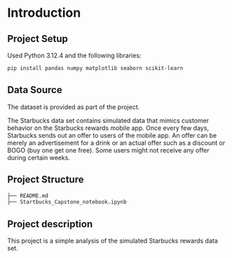 # Introduction

## Project Setup

Used Python 3.12.4 and the following libraries:

```bash
pip install pandas numpy matplotlib seaborn scikit-learn
```

## Data Source

The dataset is provided as part of the project.

The Starbucks data set contains simulated data that mimics customer behavior on the Starbucks rewards mobile app. Once every few days, Starbucks sends out an offer to users of the mobile app. An offer can be merely an advertisement for a drink or an actual offer such as a discount or BOGO (buy one get one free). Some users might not receive any offer during certain weeks.

## Project Structure

```bash
├── README.md
├── Startbucks_Capstone_notebook.ipynb
```

## Project description

This project is a simple analysis of the simulated Starbucks rewards data set.
